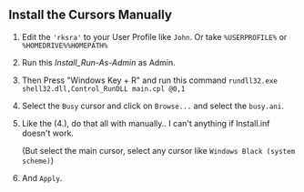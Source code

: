 ## Install the Cursors Manually
1. Edit the `'rksra'` to your User Profile like `John`. Or take ` %USERPROFILE% ` or ` %HOMEDRIVE%%HOMEPATH% `
2. Run this _Install_Run-As-Admin_ as Admin. 
3. Then Press "Windows Key + R" and run this command `rundll32.exe shell32.dll,Control_RunDLL main.cpl @0,1`
4. Select the `Busy` cursor and click on `Browse...` and select the `busy.ani`.
5. Like the (4.), do that all with manually.. I can't anything if Install.inf doesn't work. 

   (But select the main cursor, select any cursor like `Windows Black (system scheme)`)
6. And `Apply`.
